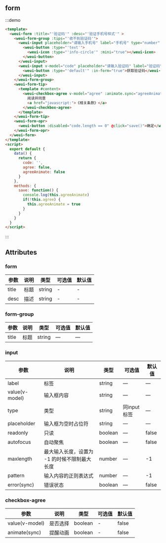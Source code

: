 ## form

:::demo

```html
<template>
  <weui-form :title="'验证码'" :desc="'验证手机号样式'" >
    <weui-form-group :tips="'收不到验证码'">
      <weui-input placeholder="请输入手机号" label="手机号" type="number" pattern="[0-9]*" right-slot :maxlength="11">
        <weui-button :type="'text'">
          <weui-icon :type="'info-circle'" :mini="true"></weui-icon>
        </weui-button>
      </weui-input>
      <weui-input v-model="code" placeholder="请输入验证码" label="验证码" type="number" pattern="[0-9]*" right-slot :maxlength="6">
        <weui-button :type="'default'" :in-form="true">获取验证码</weui-button>
      </weui-input>
    </weui-form-group>
    <weui-form-tip>
      <template #content>
        <weui-checkbox-agree v-model="agree" :animate.sync="agreeAnimate">
          阅读并同意
          <a href="javascript:">《相关条款》</a>
        </weui-checkbox-agree>
      </template>
    </weui-form-tip>
    <weui-form-opr>
      <weui-button :disabled="code.length == 0" @click="save()">确定</weui-button>
    </weui-form-opr>
  </weui-form>
</template>
<script>
  export default {
    data() {
      return {
        code: '',
        agree: false,
        agreeAnimate: false
      }
    },
    methods: {
      save: function() {
        console.log(this.agreeAnimate)
        if(!this.agree) {
          this.agreeAnimate = true
        }
      }
    }
  }
</script>
```

:::

## Attributes

### form

| 参数  | 说明 | 类型   | 可选值 | 默认值 |
| ----- | ---- | ------ | ------ | ------ |
| title | 标题 | string | -      | -      |
| desc  | 描述 | string | -      | -      |

### form-group

| 参数  | 说明 | 类型   | 可选值 | 默认值 |
| ----- | ---- | ------ | ------ | ------ |
| title | 标题 | string | —      | —      |

### input

| 参数           | 说明                                         | 类型    | 可选值      | 默认值 |
| -------------- | -------------------------------------------- | ------- | ----------- | ------ |
| label          | 标签                                         | string  | —           | —      |
| value(v-model) | 输入框内容                                   | string  | —           | —      |
| type           | 类型                                         | string  | 同input标签 | —      |
| placeholder    | 输入框为空时占位符                           | string  | —           | —      |
| readonly       | 只读                                         | boolean | —           | false  |
| autofocus      | 自动聚焦                                     | boolean | —           | false  |
| maxlength      | 最大输入长度，设置为 -1 的时候不限制最大长度 | number  | —           | -1     |
| pattern        | 输入内容的正则表达式                         | number  | —           | -1     |
| error(sync)    | 错误状态                                     | boolean | —           | false  |

### checkbox-agree

| 参数           | 说明     | 类型    | 可选值 | 默认值 |
| -------------- | -------- | ------- | ------ | ------ |
| value(v-model) | 是否选择 | boolean | -      | false  |
| animate(sync)  | 提醒动画 | boolean | -      | false  |
